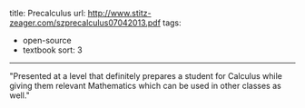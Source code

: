 title: Precalculus
url: http://www.stitz-zeager.com/szprecalculus07042013.pdf
tags:
  - open-source
  - textbook
sort: 3
---
"Presented at a level that definitely prepares a student for Calculus while giving them relevant Mathematics which can be used in other classes as well."
